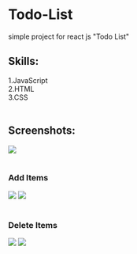 # Todo-List
simple project for react js "Todo List"


## Skills:
1.JavaScript <br />
2.HTML <br />
3.CSS <br />
<br />

## Screenshots:
<img src="/screenshots/1.png"> 
<br />
<br />

### Add Items
<img src="/screenshots/2.png">
<img src="/screenshots/3.png">
<br />
<br />

### Delete Items
<img src="/screenshots/4.png">
<img src="/screenshots/5.png">
